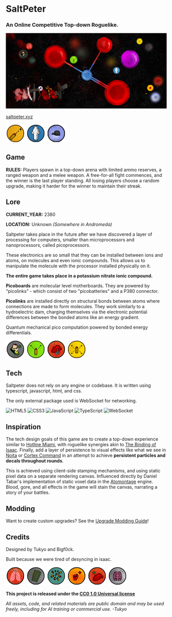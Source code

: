 # SaltPeter
### An Online Competitive Top-down Roguelike.

![Saltpeter Banner](public/assets/img/promo/banner.jpg)

[saltpeter.xyz](https://saltpeter.xyz/)

![asd](public/assets/img/icon/upgrades/unique/spatialtargeting.png) ![asd](public/assets/img/icon/upgrades/unique/spectralimage.png) ![asd](public/assets/img/icon/upgrades/equipment/switch.png)


## Game
**RULES:** Players spawn in a top-down arena with limited ammo reserves, a ranged weapon and a melee weapon. A free-for-all fight commences, and the winner is the last player standing. All losing players choose a random upgrade, making it harder for the winner to maintain their streak.


## Lore
**CURRENT_YEAR:** 2380

**LOCATION:** Unknown *(Somewhere in Andromeda)*

Saltpeter takes place in the future after we have discovered a layer of processing for computers, smaller than microprocessors and nanoprocessors, called picoprocessors.

These electronics are so small that they can be installed between ions and atoms, on molecules and even ionic compounds. This allows us to manipulate the molecule with the processor installed physically on it.

**The entire game takes place in a potassium nitrate ionic compound.**

**Picoboards** are molecular level motherboards. They are powered by “picolinks” - which consist of two "picobatteries" and a P380 connector.

**Picolinks** are installed directly on structural bonds between atoms where connections are made to form molecules. They work similarly to a hydroelectric dam, charging themselves via the electronic potential differences between the bonded atoms like an energy gradient.

Quantum mechanical pico computation powered by bonded energy differentials.

![asd](public/assets/img/icon/upgrades/stats/locomotionmodule.png) ![asd](public/assets/img/icon/upgrades/unique/muzzlesplitter.png) ![asd](public/assets/img/icon/upgrades/unique/phoenixmodule.png) ![asd](public/assets/img/icon/upgrades/unique/projectilearray.png)


## Tech
Saltpeter does not rely on any engine or codebase. It is written using typescript, javascript, html, and css.

The only external package used is WebSocket for networking.

![HTML5](https://img.shields.io/badge/HTML5-E34F26.svg?style=flat-square&logo=html5&logoColor=white)
![CSS3](https://img.shields.io/badge/CSS3-1572B6.svg?style=flat-square&logo=css3&logoColor=white)
![JavaScript](https://img.shields.io/badge/JavaScript-F7DF1E.svg?style=flat-square&logo=javascript&logoColor=black)
![TypeScript](https://img.shields.io/badge/TypeScript-3178C6.svg?style=flat-square&logo=typescript&logoColor=white)
![WebSocket](https://img.shields.io/badge/WebSocket-333333.svg?style=flat-square&logo=socketdotio&logoColor=white)


## Inspiration
The tech design goals of this game are to create a top-down experience similar to [Hotline Miami](https://en.wikipedia.org/wiki/Hotline_Miami), with roguelike synergies akin to [The Binding of Isaac](https://en.wikipedia.org/wiki/The_Binding_of_Isaac_(video_game)). Finally, add a layer of persistence to visual effects like what we see in [Noita](https://en.wikipedia.org/wiki/Noita_(video_game)) or [Cortex Command](https://en.wikipedia.org/wiki/Cortex_Command) in an attempt to achieve **persistent particles and decals throughout rounds**.

This is achieved using client-side stamping mechanisms, and using static pixel data on a separate rendering canvas. Influenced directly by Daniel Tabar's implementation of static voxel data in the [Atomontage](https://www.atomontage.com/) engine. Blood, gore, and all effects in the game will stain the canvas, narrating a story of your battles.

## Modding
Want to create custom upgrades? See the [Upgrade Modding Guide](src/client/upgrades/readme.md)!

## Credits
Designed by Tukyo and Bigf0ck.

Built because we were tired of desyncing in isaac.

![asd](public/assets/img/icon/upgrades/stats/bioregulator.png) ![asd](public/assets/img/icon/upgrades/resource/carepackage.png) ![asd](public/assets/img/icon/upgrades/unique/clustermodule.png) ![asd](public/assets/img/icon/upgrades/stats/damagebuffer.png) ![asd](public/assets/img/icon/upgrades/stats/hemoglobinsaturator.png) ![asd](public/assets/img/icon/upgrades/unique/kineticbrain.png)

**This project is released under the [CC0 1.0 Universal license](LICENSE)**

*All assets, code, and related materials are public domain and may be used freely, including for AI training or commercial use. -Tukyo*